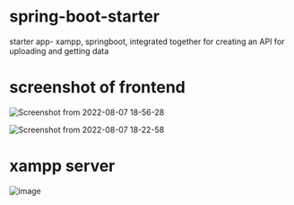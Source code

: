 # spring-boot-starter
starter app- xampp, springboot, integrated together for creating an API for uploading and getting data
# screenshot of frontend

![Screenshot from 2022-08-07 18-56-28](https://user-images.githubusercontent.com/85139394/183293063-777e16c7-1af8-4cf5-bf3d-90a4943d3839.png)

![Screenshot from 2022-08-07 18-22-58](https://user-images.githubusercontent.com/85139394/183291529-77e326e2-6a84-48ff-b87a-5a61b6d66e37.png)

# xampp server

![image](https://user-images.githubusercontent.com/85139394/183293242-31791b01-1e11-4946-b989-723dea794974.png)
